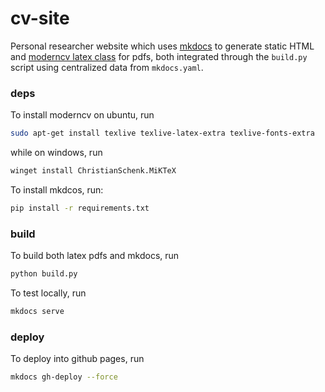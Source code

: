 # cv-site

Personal researcher website which uses [mkdocs](https://github.com/mkdocs/mkdocs) to generate static HTML and [moderncv latex class](https://github.com/moderncv/moderncv) for pdfs, both integrated through the `build.py` script using centralized data from `mkdocs.yaml`. 

### deps
To install moderncv on ubuntu, run 
  ```bash
  sudo apt-get install texlive texlive-latex-extra texlive-fonts-extra
  ```
while on windows, run
  ```bash
  winget install ChristianSchenk.MiKTeX
  ```
To install mkdcos, run: 
  ```bash
  pip install -r requirements.txt
  ```
  
### build

To build both latex pdfs and mkdocs, run 
  ```bash
  python build.py
  ```

To test locally, run 
  ```bash
  mkdocs serve
  ```

### deploy

To deploy into github pages, run 
  ```bash
  mkdocs gh-deploy --force
  ```